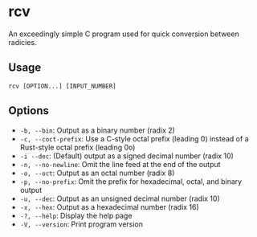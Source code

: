 # rcv

An exceedingly simple C program used for quick conversion between radicies.

## Usage

`rcv [OPTION...] [INPUT_NUMBER]`

## Options

* `-b, --bin`: Output as a binary number (radix 2)
* `-c, --coct-prefix`: Use a C-style octal prefix (leading 0) instead of a Rust-style octal prefix (leading 0o)
* `-i --dec`: (Default) output as a signed decimal number (radix 10)
* `-n, --no-newline`: Omit the line feed at the end of the output
* `-o, --oct`: Output as an octal number (radix 8)
* `-p, --no-prefix`: Omit the prefix for hexadecimal, octal, and binary output
* `-u, --dec`: Output as an unsigned decimal number (radix 10)
* `-x, --hex`: Output as a hexadecimal number (radix 16)
* `-?, --help`: Display the help page
* `-V, --version`: Print program version
